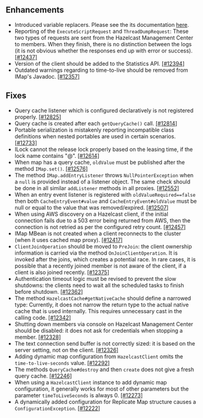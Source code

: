 ## Enhancements

- Introduced variable replacers. Please see the its documentation [here](http://docs.hazelcast.org/docs/3.9.4/manual/html-single/index.html#variable-replacers).
- Reporting of the `ExecuteScriptRequest` and `ThreadDumpRequest`: These two types of requests are sent from the Hazelcast Management Center to members. When they
finish, there is no distinction between the logs (it is not obvious whether the responses end up with error or success). [[#12437]](https://github.com/hazelcast/hazelcast/pull/12437)
- Version of the client should be added to the Statistics API. [[#12394]](https://github.com/hazelcast/hazelcast/pull/12394)
- Outdated warnings regarding to time-to-live should be removed from IMap's Javadoc. [[#12357]](https://github.com/hazelcast/hazelcast/pull/12357)



## Fixes

- Query cache listener which is configured declaratively is not registered properly. [[#12825]](https://github.com/hazelcast/hazelcast/issues/12825)
- Query cache is created after each `getQueryCache()` call. [[#12814]](https://github.com/hazelcast/hazelcast/issues/12814)
- Portable serialization is mistakenly reporting incompatible class definitions when nested portables are used in certain scenarios. [[#12733]](https://github.com/hazelcast/hazelcast/issues/12733)
- ILock cannot the release lock properly based on the leasing time, if the lock name contains "@". [[#12614]](https://github.com/hazelcast/hazelcast/issues/12614)
- When map has a query cache, `oldValue` must be published after the method `IMap.set()`. [[#12576]](https://github.com/hazelcast/hazelcast/pull/12576)
- The method `IMap.addEntryListener` throws `NullPointerException` when a `null` is provided instead of a listener object. The same check should be done in all similar `addListener` methods in all proxies. [[#12552]](https://github.com/hazelcast/hazelcast/pull/12552)
- When an entry event listener is registered with `oldValueRequired==false`
then both `CacheEntryEvent#value` and `CacheEntryEvent#oldValue` must be
null or equal to the value that was removed/expired. [[#12507]](https://github.com/hazelcast/hazelcast/pull/12507)
- When using AWS discovery on a Hazelcast client, if the initial connection fails due to a 503 error being returned from AWS, then the connection is not retried as per the configured retry count. [[#12457]](https://github.com/hazelcast/hazelcast/issues/12457)
- IMap MBean is not created when a client reconnects to the cluster (when it uses cached map proxy). [[#12417]](https://github.com/hazelcast/hazelcast/issues/12417)
- `ClientJoinOperation` should be moved to `PreJoin`: the client ownership information is carried via the method `OnJoinClientOperation`. It is invoked after the joins, which creates a potential race. In rare cases, it is possible that a recently joined member is
not aware of the client, if a client is also joined recently. [[#12375]](https://github.com/hazelcast/hazelcast/pull/12375)
- Authentication timeout logic must be revised to prevent the slow shutdowns: the clients need to wait all the scheduled tasks to finish before shutdown. [[#12362]](https://github.com/hazelcast/hazelcast/pull/12362)
- The method `HazelcastCache#getNativeCache` should define a narrowed type: Currently, it does not narrow the return type to the actual native cache that is used internally. This requires unnecessary cast in the calling code. [[#12342]](https://github.com/hazelcast/hazelcast/pull/12342)
- Shutting down members via console on Hazelcast Management Center should be disabled: it does not ask for credentials when stopping a member. [[#12328]](https://github.com/hazelcast/hazelcast/pull/12328)
- The text connection send buffer is not correctly sized: it is based on the server setting, not on the client. [[#12326]](https://github.com/hazelcast/hazelcast/pull/12326)
- Adding dynamic map configuration from `HazelcastClient` omits the `time-to-live-seconds` value. [[#12292]](https://github.com/hazelcast/hazelcast/pull/12292)
- The methods `QueryCache#destroy` and then `create` does not give a fresh query cache. [[#12246]](https://github.com/hazelcast/hazelcast/issues/12246)
- When using a `HazelcastClient` instance to add dynamic map configuration, it generally works for most of other parameters but the parameter `timeToLiveSeconds` is always 0. [[#12273]](https://github.com/hazelcast/hazelcast/issues/12273)
- A dynamically added configuration for Replicate Map structure causes a `ConfigurationException`. [[#12222]](https://github.com/hazelcast/hazelcast/issues/12222)